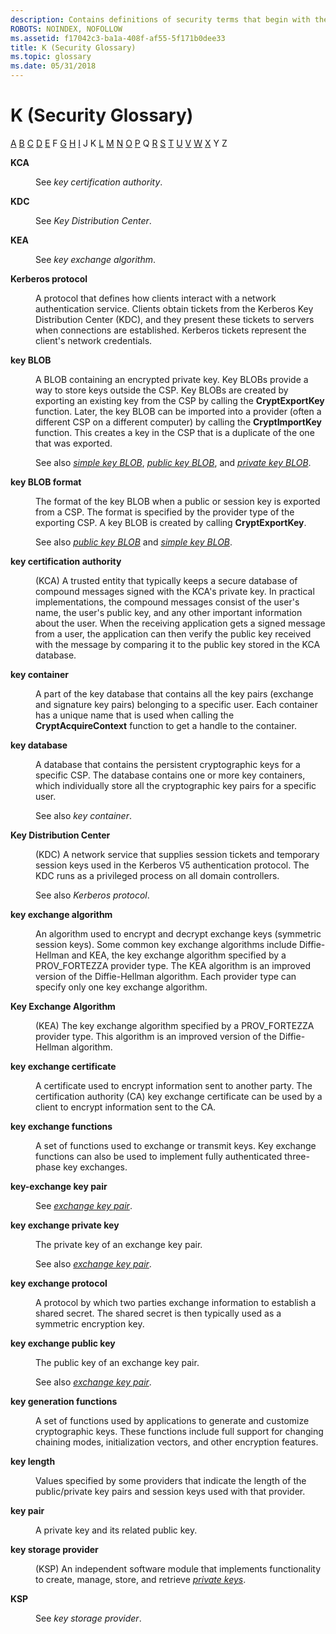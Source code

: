 ```yaml
---
description: Contains definitions of security terms that begin with the letter K.
ROBOTS: NOINDEX, NOFOLLOW
ms.assetid: f17042c3-ba1a-408f-af55-5f171b0dee33
title: K (Security Glossary)
ms.topic: glossary
ms.date: 05/31/2018
---
```


# K (Security Glossary)

[A](a-gly.md) [B](b-gly.md) [C](c-gly.md) [D](d-gly.md) [E](e-gly.md) F [G](g-gly.md) [H](h-gly.md) [I](i-gly.md) J K [L](l-gly.md) [M](m-gly.md) [N](n-gly.md) [O](o-gly.md) [P](p-gly.md) Q [R](r-gly.md) [S](s-gly.md) [T](t-gly.md) [U](u-gly.md) [V](v-gly.md) [W](w-gly.md) [X](x-gly.md) Y Z

<dl> <dt>

<span id="_security_kca_gly"></span><span id="_SECURITY_KCA_GLY"></span>**KCA**
</dt> <dd>

See *key certification authority*.

</dd> <dt>

<span id="_security_kdc_gly"></span><span id="_SECURITY_KDC_GLY"></span>**KDC**
</dt> <dd>

See *Key Distribution Center*.

</dd> <dt>

<span id="_security_kea_gly"></span><span id="_SECURITY_KEA_GLY"></span>**KEA**
</dt> <dd>

See *key exchange algorithm*.

</dd> <dt>

<span id="_security_kerberos_protocol_gly"></span><span id="_SECURITY_KERBEROS_PROTOCOL_GLY"></span>**Kerberos protocol**
</dt> <dd>

A protocol that defines how clients interact with a network authentication service. Clients obtain tickets from the Kerberos Key Distribution Center (KDC), and they present these tickets to servers when connections are established. Kerberos tickets represent the client's network credentials.

</dd> <dt>

<span id="_security_key_blob_gly"></span><span id="_SECURITY_KEY_BLOB_GLY"></span>**key BLOB**
</dt> <dd>

A BLOB containing an encrypted private key. Key BLOBs provide a way to store keys outside the CSP. Key BLOBs are created by exporting an existing key from the CSP by calling the **CryptExportKey** function. Later, the key BLOB can be imported into a provider (often a different CSP on a different computer) by calling the **CryptImportKey** function. This creates a key in the CSP that is a duplicate of the one that was exported.

See also [*simple key BLOB*](s-gly.md), [*public key BLOB*](p-gly.md), and [*private key BLOB*](p-gly.md).

</dd> <dt>

<span id="_security_key_blob_format_gly"></span><span id="_SECURITY_KEY_BLOB_FORMAT_GLY"></span>**key BLOB format**
</dt> <dd>

The format of the key BLOB when a public or session key is exported from a CSP. The format is specified by the provider type of the exporting CSP. A key BLOB is created by calling **CryptExportKey**.

See also [*public key BLOB*](p-gly.md) and [*simple key BLOB*](s-gly.md).

</dd> <dt>

<span id="_security_key_certification_authority_gly"></span><span id="_SECURITY_KEY_CERTIFICATION_AUTHORITY_GLY"></span>**key certification authority**
</dt> <dd>

(KCA) A trusted entity that typically keeps a secure database of compound messages signed with the KCA's private key. In practical implementations, the compound messages consist of the user's name, the user's public key, and any other important information about the user. When the receiving application gets a signed message from a user, the application can then verify the public key received with the message by comparing it to the public key stored in the KCA database.

</dd> <dt>

<span id="_security_key_container_gly"></span><span id="_SECURITY_KEY_CONTAINER_GLY"></span>**key container**
</dt> <dd>

A part of the key database that contains all the key pairs (exchange and signature key pairs) belonging to a specific user. Each container has a unique name that is used when calling the **CryptAcquireContext** function to get a handle to the container.

</dd> <dt>

<span id="_security_key_database_gly"></span><span id="_SECURITY_KEY_DATABASE_GLY"></span>**key database**
</dt> <dd>

A database that contains the persistent cryptographic keys for a specific CSP. The database contains one or more key containers, which individually store all the cryptographic key pairs for a specific user.

See also *key container*.

</dd> <dt>

<span id="_security_key_distribution_center_gly"></span><span id="_SECURITY_KEY_DISTRIBUTION_CENTER_GLY"></span>**Key Distribution Center**
</dt> <dd>

(KDC) A network service that supplies session tickets and temporary session keys used in the Kerberos V5 authentication protocol. The KDC runs as a privileged process on all domain controllers.

See also *Kerberos protocol*.

</dd> <dt>

<span id="_security_key_exchange_algorithm_gly"></span><span id="_SECURITY_KEY_EXCHANGE_ALGORITHM_GLY"></span>**key exchange algorithm**
</dt> <dd>

An algorithm used to encrypt and decrypt exchange keys (symmetric session keys). Some common key exchange algorithms include Diffie-Hellman and KEA, the key exchange algorithm specified by a PROV\_FORTEZZA provider type. The KEA algorithm is an improved version of the Diffie-Hellman algorithm. Each provider type can specify only one key exchange algorithm.

</dd> <dt>

<span id="_security_key_exchange_algorithm_name_gly"></span><span id="_SECURITY_KEY_EXCHANGE_ALGORITHM_NAME_GLY"></span>**Key Exchange Algorithm**
</dt> <dd>

(KEA) The key exchange algorithm specified by a PROV\_FORTEZZA provider type. This algorithm is an improved version of the Diffie-Hellman algorithm.

</dd> <dt>

<span id="_security_key_exchange_certificate_gly"></span><span id="_SECURITY_KEY_EXCHANGE_CERTIFICATE_GLY"></span>**key exchange certificate**
</dt> <dd>

A certificate used to encrypt information sent to another party. The certification authority (CA) key exchange certificate can be used by a client to encrypt information sent to the CA.

</dd> <dt>

<span id="_security_key_exchange_functions_gly"></span><span id="_SECURITY_KEY_EXCHANGE_FUNCTIONS_GLY"></span>**key exchange functions**
</dt> <dd>

A set of functions used to exchange or transmit keys. Key exchange functions can also be used to implement fully authenticated three-phase key exchanges.

</dd> <dt>

<span id="_security_key_exchange_key_pair_gly"></span><span id="_SECURITY_KEY_EXCHANGE_KEY_PAIR_GLY"></span>**key-exchange key pair**
</dt> <dd>

See [*exchange key pair*](e-gly.md).

</dd> <dt>

<span id="_security_key_exchange_private_key_gly"></span><span id="_SECURITY_KEY_EXCHANGE_PRIVATE_KEY_GLY"></span>**key exchange private key**
</dt> <dd>

The private key of an exchange key pair.

See also [*exchange key pair*](e-gly.md).

</dd> <dt>

<span id="_security_key_exchange_protocol_gly"></span><span id="_SECURITY_KEY_EXCHANGE_PROTOCOL_GLY"></span>**key exchange protocol**
</dt> <dd>

A protocol by which two parties exchange information to establish a shared secret. The shared secret is then typically used as a symmetric encryption key.

</dd> <dt>

<span id="_security_key_exchange_public_key_gly"></span><span id="_SECURITY_KEY_EXCHANGE_PUBLIC_KEY_GLY"></span>**key exchange public key**
</dt> <dd>

The public key of an exchange key pair.

See also [*exchange key pair*](e-gly.md).

</dd> <dt>

<span id="_security_key_generation_functions_gly"></span><span id="_SECURITY_KEY_GENERATION_FUNCTIONS_GLY"></span>**key generation functions**
</dt> <dd>

A set of functions used by applications to generate and customize cryptographic keys. These functions include full support for changing chaining modes, initialization vectors, and other encryption features.

</dd> <dt>

<span id="_security_key_length_gly"></span><span id="_SECURITY_KEY_LENGTH_GLY"></span>**key length**
</dt> <dd>

Values specified by some providers that indicate the length of the public/private key pairs and session keys used with that provider.

</dd> <dt>

<span id="_security_key_pair_gly"></span><span id="_SECURITY_KEY_PAIR_GLY"></span>**key pair**
</dt> <dd>

A private key and its related public key.

</dd> <dt>

<span id="_security_key_storage_provider_gly"></span><span id="_SECURITY_KEY_STORAGE_PROVIDER_GLY"></span>**key storage provider**
</dt> <dd>

(KSP) An independent software module that implements functionality to create, manage, store, and retrieve [*private keys*](p-gly.md).

</dd> <dt>

<span id="_security_ksp_gly"></span><span id="_SECURITY_KSP_GLY"></span>**KSP**
</dt> <dd>

See *key storage provider*.

</dd> </dl>

 

 



